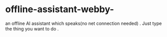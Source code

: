 # offline-assistant-webby-
an offline AI assistant which speaks(no net connection needed) . Just type the thing you want to do .
